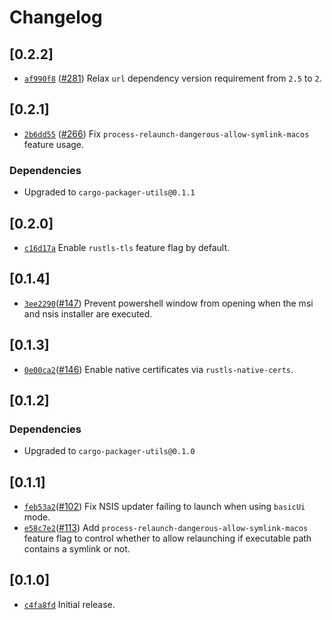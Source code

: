 # Changelog

## \[0.2.2]

- [`af990f8`](https://www.github.com/crabnebula-dev/cargo-packager/commit/af990f848b78fa07fe2aa8f4cc32599557af9bf7) ([#281](https://www.github.com/crabnebula-dev/cargo-packager/pull/281)) Relax `url` dependency version requirement from `2.5` to `2`.

## \[0.2.1]

- [`2b6dd55`](https://www.github.com/crabnebula-dev/cargo-packager/commit/2b6dd55eac6733715a4f717af54ff167e1fdcdf8) ([#266](https://www.github.com/crabnebula-dev/cargo-packager/pull/266)) Fix `process-relaunch-dangerous-allow-symlink-macos` feature usage.

### Dependencies

- Upgraded to `cargo-packager-utils@0.1.1`

## \[0.2.0]

- [`c16d17a`](https://www.github.com/crabnebula-dev/cargo-packager/commit/c16d17ae190f49be3f9e78c5441bee16c0f8fc69) Enable `rustls-tls` feature flag by default.

## \[0.1.4]

- [`3ee2290`](https://www.github.com/crabnebula-dev/cargo-packager/commit/3ee2290df518103056b295dae426b38a65293048)([#147](https://www.github.com/crabnebula-dev/cargo-packager/pull/147)) Prevent powershell window from opening when the msi and nsis installer are executed.

## \[0.1.3]

- [`0e00ca2`](https://www.github.com/crabnebula-dev/cargo-packager/commit/0e00ca25fc0e71cad4bb7085edda067a184e5ec7)([#146](https://www.github.com/crabnebula-dev/cargo-packager/pull/146)) Enable native certificates via `rustls-native-certs`.

## \[0.1.2]

### Dependencies

- Upgraded to `cargo-packager-utils@0.1.0`

## \[0.1.1]

- [`feb53a2`](https://www.github.com/crabnebula-dev/cargo-packager/commit/feb53a2f16ef2c8d93ff2d73a4eb318490f33471)([#102](https://www.github.com/crabnebula-dev/cargo-packager/pull/102)) Fix NSIS updater failing to launch when using `basicUi` mode.
- [`e58c7e2`](https://www.github.com/crabnebula-dev/cargo-packager/commit/e58c7e2af586927848965aace34139fbe2b7abc4)([#113](https://www.github.com/crabnebula-dev/cargo-packager/pull/113)) Add `process-relaunch-dangerous-allow-symlink-macos` feature flag to control whether to allow relaunching if executable path contains a symlink or not.

## \[0.1.0]

- [`c4fa8fd`](https://www.github.com/crabnebula-dev/cargo-packager/commit/c4fa8fd6334b7fd0c32710ea2df0b54aa6bde713) Initial release.

